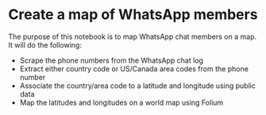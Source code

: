 # Create a map of WhatsApp members

The purpose of this notebook is to map WhatsApp chat members on a map.  It will do the following:

* Scrape the phone numbers from the WhatsApp chat log
* Extract either country code or US/Canada area codes from the phone number
* Associate the country/area code to a latitude and longitude using public data
* Map the latitudes and longitudes on a world map using Folium